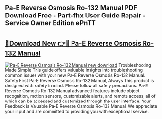## Pa-E Reverse Osmosis Ro-132 Manual PDF Download Free - Part-fhx User Guide Repair - Service Owner Edition ePnTT

# <h2><a href="http://bc16728.oget.top/?id=Pa-E+Reverse+Osmosis+Ro-132+Manual">🔗Download New 👉🔴 Pa-E Reverse Osmosis Ro-132 Manual</a></h2>

[![Pa-E Reverse Osmosis Ro-132 Manual new download](https://i.imgur.com/5g1atiW.png)](http://bc16728.oget.top/?id=Pa-E+Reverse+Osmosis+Ro-132+Manual)
Troubleshooting Made Simple This guide offers valuable insights into troubleshooting common issues with your new Pa-E Reverse Osmosis Ro-132 Manual. Safety First Pa-E Reverse Osmosis Ro-132 Manual, Always This product is designed with safety in mind. Please follow all safety precautions. Pa-E Reverse Osmosis Ro-132 Manual advanced features include object recognition, motion sensors, customizable alerts, and remote access, all of which can be accessed and customized through the user interface. Your Feedback is Valuable Pa-E Reverse Osmosis Ro-132 Manual. We appreciate your input and are committed to providing you with exceptional service.
